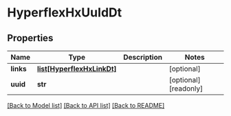 # HyperflexHxUuIdDt

## Properties
Name | Type | Description | Notes
------------ | ------------- | ------------- | -------------
**links** | [**list[HyperflexHxLinkDt]**](HyperflexHxLinkDt.md) |  | [optional] 
**uuid** | **str** |  | [optional] [readonly] 

[[Back to Model list]](../README.md#documentation-for-models) [[Back to API list]](../README.md#documentation-for-api-endpoints) [[Back to README]](../README.md)


